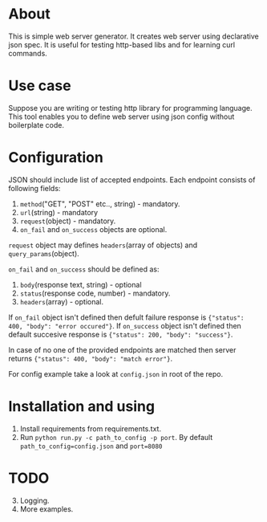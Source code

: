 # About

This is simple web server generator. It creates web server using declarative json spec.
It is useful for testing http-based libs and for learning curl commands.

# Use case

Suppose you are writing or testing http library for programming language. This
tool enables you to define web server using json config without boilerplate code.

# Configuration

JSON should include list of accepted endpoints. Each endpoint consists of following
fields:

1. `method`("GET", "POST" etc.., string) - mandatory.
2. `url`(string) - mandatory
3. `request`(object) - mandatory.
4. `on_fail` and `on_success` objects are optional.


`request` object may defines `headers`(array of objects) and `query_params`(object).

`on_fail` and `on_success` should be defined as:

1. `body`(response text, string) - optional
2. `status`(response code, number) - mandatory.
3. `headers`(array) - optional.

If `on_fail` object isn't defined then defult failure response is `{"status": 400, "body": "error occured"}`.
If `on_success` object isn't defined then default succesive response is `{"status": 200, "body": "success"}`.

In case of no one of the provided endpoints are matched then server returns `{"status": 400, "body": "match error"}`.

For config example take a look at `config.json` in root of the repo.

# Installation and using

1. Install requirements from requirements.txt.
2. Run `python run.py -c path_to_config -p port`. By default
`path_to_config=config.json` and `port=8080`

# TODO
3. Logging.
4. More examples.

